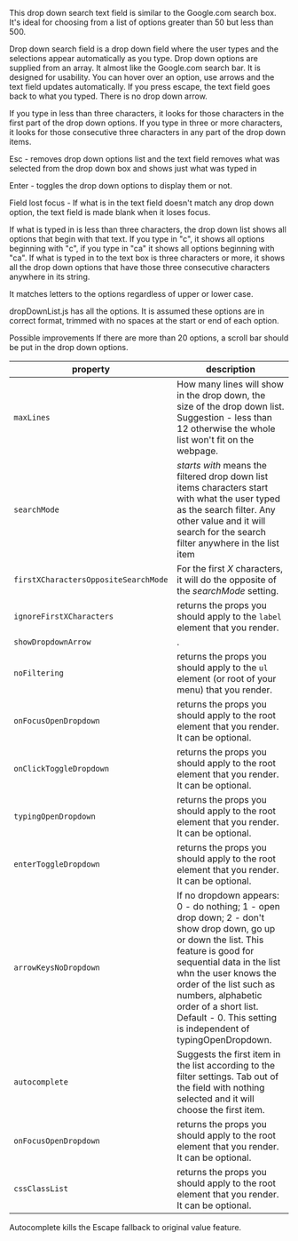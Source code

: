 This drop down search text field is similar to the Google.com search box. It's
ideal for choosing from a list of options greater than 50 but less than 500.

Drop down search field is a drop down field where the user types and the
selections appear automatically as you type. Drop down options are supplied from
an array. It almost like the Google.com search bar. It is designed for
usability. You can hover over an option, use arrows and the text field updates
automatically. If you press escape, the text field goes back to what you typed.
There is no drop down arrow.

If you type in less than three characters, it looks for those characters in the
first part of the drop down options. If you type in three or more characters, it
looks for those consecutive three characters in any part of the drop down items.

Esc - removes drop down options list and the text field removes what was
selected from the drop down box and shows just what was typed in

Enter - toggles the drop down options to display them or not.

Field lost focus - If what is in the text field doesn't match any drop down
option, the text field is made blank when it loses focus.

If what is typed in is less than three characters, the drop down list shows all
options that begin with that text. If you type in "c", it shows all options
beginning with "c", if you type in "ca" it shows all options beginning with
"ca". If what is typed in to the text box is three characters or more, it shows
all the drop down options that have those three consecutive characters anywhere
in its string.

It matches letters to the options regardless of upper or lower case.

dropDownList.js has all the options. It is assumed these options are in correct
format, trimmed with no spaces at the start or end of each option.

Possible improvements If there are more than 20 options, a scroll bar should be
put in the drop down options.

| property                             | description                                                                                                                                                                                                                                                                                                                    |
| ------------------------------------ | ------------------------------------------------------------------------------------------------------------------------------------------------------------------------------------------------------------------------------------------------------------------------------------------------------------------------------ |
| `maxLines`                           | How many lines will show in the drop down, the size of the drop down list. Suggestion - less than 12 otherwise the whole list won't fit on the webpage.                                                                                                                                                                        |
| `searchMode`                         | _starts with_ means the filtered drop down list items characters start with what the user typed as the search filter. Any other value and it will search for the search filter anywhere in the list item                                                                                                                       |
| `firstXCharactersOppositeSearchMode` | For the first _X_ characters, it will do the opposite of the _searchMode_ setting.                                                                                                                                                                                                                                             |
| `ignoreFirstXCharacters`             | returns the props you should apply to the `label` element that you render.                                                                                                                                                                                                                                                     |
| `showDropdownArrow`                  | .                                                                                                                                                                                                                                                                                                                              |
| `noFiltering`                        | returns the props you should apply to the `ul` element (or root of your menu) that you render.                                                                                                                                                                                                                                 |
| `onFocusOpenDropdown`                | returns the props you should apply to the root element that you render. It can be optional.                                                                                                                                                                                                                                    |
| `onClickToggleDropdown`              | returns the props you should apply to the root element that you render. It can be optional.                                                                                                                                                                                                                                    |
| `typingOpenDropdown`                 | returns the props you should apply to the root element that you render. It can be optional.                                                                                                                                                                                                                                    |
| `enterToggleDropdown`                | returns the props you should apply to the root element that you render. It can be optional.                                                                                                                                                                                                                                    |
| `arrowKeysNoDropdown`                | If no dropdown appears: 0 - do nothing; 1 - open drop down; 2 - don't show drop down, go up or down the list. This feature is good for sequential data in the list whn the user knows the order of the list such as numbers, alphabetic order of a short list. Default - 0. This setting is independent of typingOpenDropdown. |
| `autocomplete`                       | Suggests the first item in the list according to the filter settings. Tab out of the field with nothing selected and it will choose the first item.                                                                                                                                                                            |
| `onFocusOpenDropdown`                | returns the props you should apply to the root element that you render. It can be optional.                                                                                                                                                                                                                                    |
| `cssClassList`                       | returns the props you should apply to the root element that you render. It can be optional.                                                                                                                                                                                                                                    |

Autocomplete kills the Escape fallback to original value feature.
